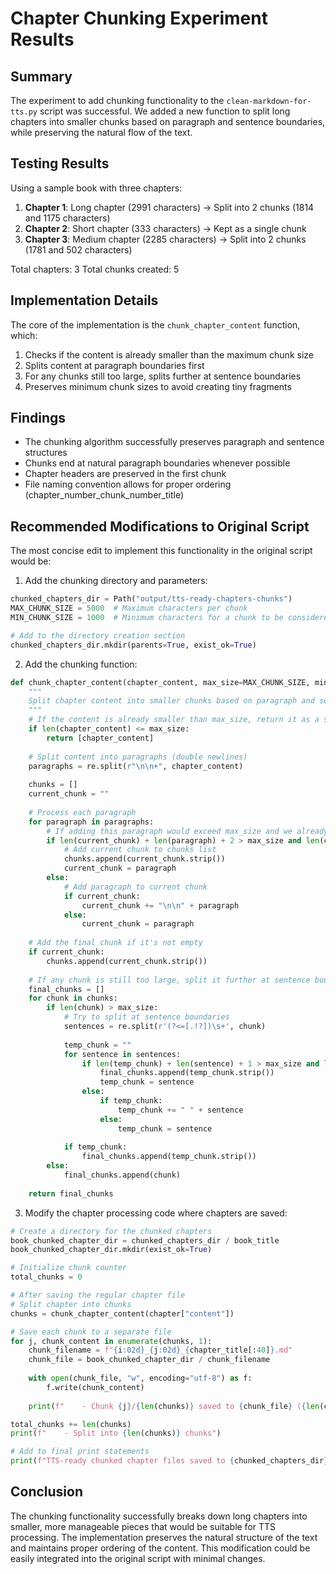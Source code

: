 # Chapter Chunking Experiment Results

## Summary

The experiment to add chunking functionality to the `clean-markdown-for-tts.py` script was successful. We added a new function to split long chapters into smaller chunks based on paragraph and sentence boundaries, while preserving the natural flow of the text.

## Testing Results

Using a sample book with three chapters:

1. **Chapter 1**: Long chapter (2991 characters) → Split into 2 chunks (1814 and 1175 characters)
2. **Chapter 2**: Short chapter (333 characters) → Kept as a single chunk
3. **Chapter 3**: Medium chapter (2285 characters) → Split into 2 chunks (1781 and 502 characters)

Total chapters: 3
Total chunks created: 5

## Implementation Details

The core of the implementation is the `chunk_chapter_content` function, which:

1. Checks if the content is already smaller than the maximum chunk size
2. Splits content at paragraph boundaries first
3. For any chunks still too large, splits further at sentence boundaries
4. Preserves minimum chunk sizes to avoid creating tiny fragments

## Findings

- The chunking algorithm successfully preserves paragraph and sentence structures
- Chunks end at natural paragraph boundaries whenever possible
- Chapter headers are preserved in the first chunk
- File naming convention allows for proper ordering (chapter_number_chunk_number_title)

## Recommended Modifications to Original Script

The most concise edit to implement this functionality in the original script would be:

1. Add the chunking directory and parameters:
```python
chunked_chapters_dir = Path("output/tts-ready-chapters-chunks")
MAX_CHUNK_SIZE = 5000  # Maximum characters per chunk
MIN_CHUNK_SIZE = 1000  # Minimum characters for a chunk to be considered valid

# Add to the directory creation section
chunked_chapters_dir.mkdir(parents=True, exist_ok=True)
```

2. Add the chunking function:
```python
def chunk_chapter_content(chapter_content, max_size=MAX_CHUNK_SIZE, min_size=MIN_CHUNK_SIZE):
    """
    Split chapter content into smaller chunks based on paragraph and sentence boundaries.
    """
    # If the content is already smaller than max_size, return it as a single chunk
    if len(chapter_content) <= max_size:
        return [chapter_content]
    
    # Split content into paragraphs (double newlines)
    paragraphs = re.split(r"\n\n+", chapter_content)
    
    chunks = []
    current_chunk = ""
    
    # Process each paragraph
    for paragraph in paragraphs:
        # If adding this paragraph would exceed max_size and we already have content
        if len(current_chunk) + len(paragraph) + 2 > max_size and len(current_chunk) >= min_size:
            # Add current chunk to chunks list
            chunks.append(current_chunk.strip())
            current_chunk = paragraph
        else:
            # Add paragraph to current chunk
            if current_chunk:
                current_chunk += "\n\n" + paragraph
            else:
                current_chunk = paragraph
    
    # Add the final chunk if it's not empty
    if current_chunk:
        chunks.append(current_chunk.strip())
    
    # If any chunk is still too large, split it further at sentence boundaries
    final_chunks = []
    for chunk in chunks:
        if len(chunk) > max_size:
            # Try to split at sentence boundaries
            sentences = re.split(r'(?<=[.!?])\s+', chunk)
            
            temp_chunk = ""
            for sentence in sentences:
                if len(temp_chunk) + len(sentence) + 1 > max_size and len(temp_chunk) >= min_size:
                    final_chunks.append(temp_chunk.strip())
                    temp_chunk = sentence
                else:
                    if temp_chunk:
                        temp_chunk += " " + sentence
                    else:
                        temp_chunk = sentence
            
            if temp_chunk:
                final_chunks.append(temp_chunk.strip())
        else:
            final_chunks.append(chunk)
    
    return final_chunks
```

3. Modify the chapter processing code where chapters are saved:
```python
# Create a directory for the chunked chapters
book_chunked_chapter_dir = chunked_chapters_dir / book_title
book_chunked_chapter_dir.mkdir(exist_ok=True)

# Initialize chunk counter
total_chunks = 0

# After saving the regular chapter file
# Split chapter into chunks
chunks = chunk_chapter_content(chapter["content"])

# Save each chunk to a separate file
for j, chunk_content in enumerate(chunks, 1):
    chunk_filename = f"{i:02d}_{j:02d}_{chapter_title[:40]}.md"
    chunk_file = book_chunked_chapter_dir / chunk_filename
    
    with open(chunk_file, "w", encoding="utf-8") as f:
        f.write(chunk_content)
    
    print(f"    - Chunk {j}/{len(chunks)} saved to {chunk_file} ({len(chunk_content)} chars)")

total_chunks += len(chunks)
print(f"    - Split into {len(chunks)} chunks")

# Add to final print statements
print(f"TTS-ready chunked chapter files saved to {chunked_chapters_dir}")
```

## Conclusion

The chunking functionality successfully breaks down long chapters into smaller, more manageable pieces that would be suitable for TTS processing. The implementation preserves the natural structure of the text and maintains proper ordering of the content. This modification could be easily integrated into the original script with minimal changes. 